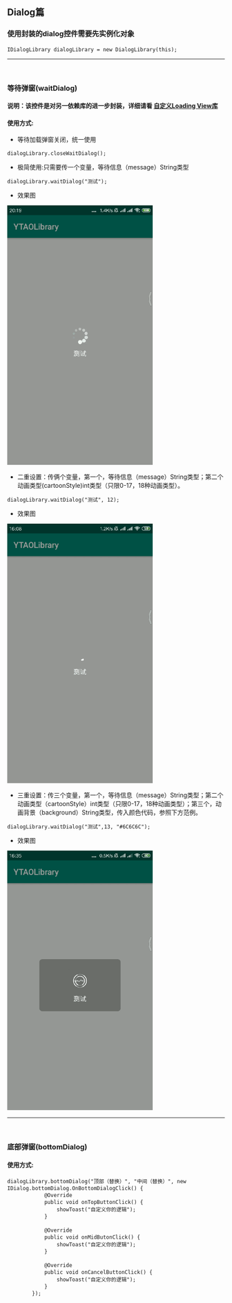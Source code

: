 ## Dialog篇
### 使用封装的dialog控件需要先实例化对象
```
IDialogLibrary dialogLibrary = new DialogLibrary(this);
```

***
</br>

### 等待弹窗(waitDialog)
#### 说明：该控件是对另一依赖库的进一步封装，详细请看 [自定义Loading View库](https://github.com/zyao89/ZLoading)
#### 使用方式:
- 等待加载弹窗关闭，统一使用
```
dialogLibrary.closeWaitDialog();
```

- 极简使用:只需要传一个变量，等待信息（message）String类型
```
dialogLibrary.waitDialog("测试");
```
- 效果图
<img src="/README/picture/waitDialog.gif" width = "337" height = "600"/>

- 二重设置：传俩个变量，第一个，等待信息（message）String类型；第二个动画类型(cartoonStyle)int类型（只限0-17，18种动画类型）。
```
dialogLibrary.waitDialog("测试", 12);
```
- 效果图
<img src="/README/picture/waitDialogOne.gif" width = "337" height = "600"/>

- 三重设置：传三个变量，第一个，等待信息（message）String类型；第二个动画类型（cartoonStyle）int类型（只限0-17，18种动画类型）；第三个，动画背景（background）String类型，传入颜色代码，参照下方范例。
```
dialogLibrary.waitDialog("测试",13, "#6C6C6C");
```
- 效果图
<img src="/README/picture/waitDialogTwo.gif" width = "337" height = "600"/>

***
</br>

### 底部弹窗(bottomDialog)
#### 使用方式:
```
dialogLibrary.bottomDialog("顶部（替换）", "中间（替换）", new IDialog.bottomDialog.OnBottomDialogClick() {
            @Override
            public void onTopButtonClick() {
                showToast("自定义你的逻辑");
            }

            @Override
            public void onMidButonClick() {
                showToast("自定义你的逻辑");
            }

            @Override
            public void onCancelButtonClick() {
                showToast("自定义你的逻辑");
            }
        });
```
